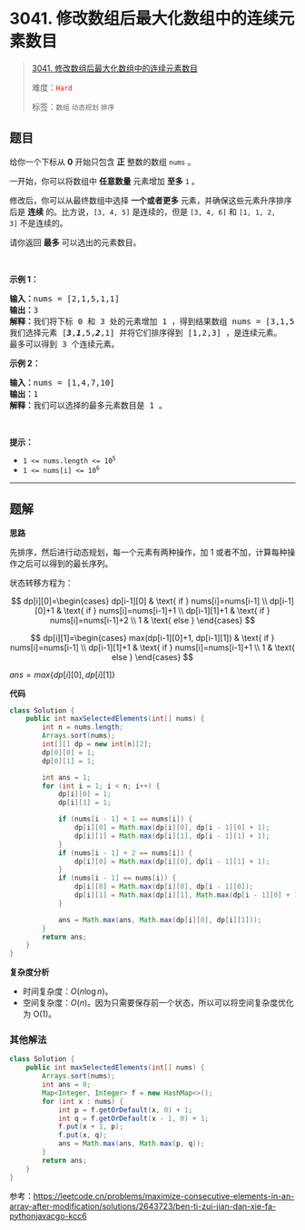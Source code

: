 # 3041. 修改数组后最大化数组中的连续元素数目

> [3041. 修改数组后最大化数组中的连续元素数目](https://leetcode.cn/problems/maximize-consecutive-elements-in-an-array-after-modification/)
>
> 难度：<font color=red>`Hard`</font>
>
> 标签：`数组` `动态规划` `排序`

## 题目

<p>给你一个下标从 <strong>0</strong>&nbsp;开始只包含 <strong>正</strong>&nbsp;整数的数组&nbsp;<code>nums</code>&nbsp;。</p>

<p>一开始，你可以将数组中 <strong>任意数量</strong> 元素增加 <strong>至多</strong> <code>1</code> 。</p>

<p>修改后，你可以从最终数组中选择 <strong>一个或者更多</strong>&nbsp;元素，并确保这些元素升序排序后是 <strong>连续</strong>&nbsp;的。比方说，<code>[3, 4, 5]</code> 是连续的，但是&nbsp;<code>[3, 4, 6]</code> 和&nbsp;<code>[1, 1, 2, 3]</code>&nbsp;不是连续的。<!-- notionvc: 312f8c5d-40d0-4cd1-96cc-9e96a846735b --></p>

<p>请你返回 <strong>最多</strong>&nbsp;可以选出的元素数目。</p>

<p>&nbsp;</p>

<p><strong class="example">示例 1：</strong></p>

<pre>
<b>输入：</b>nums = [2,1,5,1,1]
<b>输出：</b>3
<b>解释：</b>我们将下标 0 和 3 处的元素增加 1 ，得到结果数组 nums = [3,1,5,2,1] 。
我们选择元素 [<em><strong>3</strong></em>,<em><strong>1</strong></em>,5,<em><strong>2</strong></em>,1] 并将它们排序得到 [1,2,3] ，是连续元素。
最多可以得到 3 个连续元素。</pre>

<p><strong class="example">示例 2：</strong></p>

<pre>
<b>输入：</b>nums = [1,4,7,10]
<b>输出：</b>1
<b>解释：</b>我们可以选择的最多元素数目是 1 。
</pre>

<p>&nbsp;</p>

<p><strong>提示：</strong></p>

<ul>
	<li><code>1 &lt;= nums.length &lt;= 10<sup>5</sup></code></li>
	<li><code>1 &lt;= nums[i] &lt;= 10<sup>6</sup></code></li>
</ul>


--------------------

## 题解

**思路**

先排序，然后进行动态规划，每一个元素有两种操作，加 1 或者不加，计算每种操作之后可以得到的最长序列。

状态转移方程为：

$$
dp[i][0]=\begin{cases}
 dp[i-1][0] & \text{ if } nums[i]=nums[i-1] \\
 dp[i-1][0]+1 & \text{ if } nums[i]=nums[i-1]+1 \\
 dp[i-1][1]+1 & \text{ if } nums[i]=nums[i-1]+2 \\
 1 & \text{ else }
\end{cases}
$$

$$
dp[i][1]=\begin{cases}
 max(dp[i-1][0]+1, dp[i-1][1]) & \text{ if } nums[i]=nums[i-1] \\
 dp[i-1][1]+1 & \text{ if } nums[i]=nums[i-1]+1 \\
 1 & \text{ else }
\end{cases}
$$



$ans = max\{dp[i][0], dp[i][1]\}$

**代码**

```java
class Solution {
    public int maxSelectedElements(int[] nums) {
        int n = nums.length;
        Arrays.sort(nums);
        int[][] dp = new int[n][2];
        dp[0][0] = 1;
        dp[0][1] = 1;

        int ans = 1;
        for (int i = 1; i < n; i++) {
            dp[i][0] = 1;
            dp[i][1] = 1;

            if (nums[i - 1] + 1 == nums[i]) {
                dp[i][0] = Math.max(dp[i][0], dp[i - 1][0] + 1);
                dp[i][1] = Math.max(dp[i][1], dp[i - 1][1] + 1);
            }
            if (nums[i - 1] + 2 == nums[i]) {
                dp[i][0] = Math.max(dp[i][0], dp[i - 1][1] + 1);
            }
            if (nums[i - 1] == nums[i]) {
                dp[i][0] = Math.max(dp[i][0], dp[i - 1][0]);
                dp[i][1] = Math.max(dp[i][1], Math.max(dp[i - 1][0] + 1, dp[i - 1][1]));
            }

            ans = Math.max(ans, Math.max(dp[i][0], dp[i][1]));
        }
        return ans;
    }
}
```

**复杂度分析**

- 时间复杂度：$O(n \log n)$。
- 空间复杂度：$O(n)$。因为只需要保存前一个状态，所以可以将空间复杂度优化为 O(1)。

### 其他解法

```java
class Solution {
    public int maxSelectedElements(int[] nums) {
        Arrays.sort(nums);
        int ans = 0;
        Map<Integer, Integer> f = new HashMap<>();
        for (int x : nums) {
            int p = f.getOrDefault(x, 0) + 1;
            int q = f.getOrDefault(x - 1, 0) + 1;
            f.put(x + 1, p);
            f.put(x, q);
            ans = Math.max(ans, Math.max(p, q));
        }
        return ans;
    }
}
```

参考：https://leetcode.cn/problems/maximize-consecutive-elements-in-an-array-after-modification/solutions/2643723/ben-ti-zui-jian-dan-xie-fa-pythonjavacgo-kcc6
